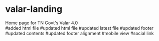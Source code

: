 # valar-landing
Home page for TN Govt's Valar 4.0  
#added html file 
#updated html file 
#updated latest file
#updated footer
#updated contents
#updated footer alignment
#mobile view
#social link
